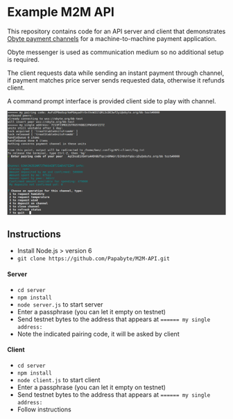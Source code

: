 # Example M2M API
This repository contains code for an API server and client that demonstrates [Obyte payment channels](https://github.com/Papabyte/aa-channels-lib) for a  machine-to-machine payment application.

Obyte messenger is used as communication medium so no additional setup is required.

The client requests data while sending an instant payment through channel, if payment matches price server sends requested data, otherwise it refunds client.

A command prompt interface is provided client side to play with channel.

 ![client-interface](source-doc/client-interface.png?raw=true "Vendor configuration")


## Instructions

* Install Node.js > version 6
* `git clone https://github.com/Papabyte/M2M-API.git`

#### Server
* `cd server`
* `npm install`
* `node server.js` to start server
* Enter a passphrase (you can let it empty on testnet)
* Send testnet bytes to the address that appears at `====== my single address:`
* Note the indicated pairing code, it will be asked by client


#### Client 
* `cd server`
* `npm install`
* `node client.js` to start client
* Enter a passphrase (you can let it empty on testnet)
* Send testnet bytes to the address that appears at `====== my single address:`
* Follow instructions


